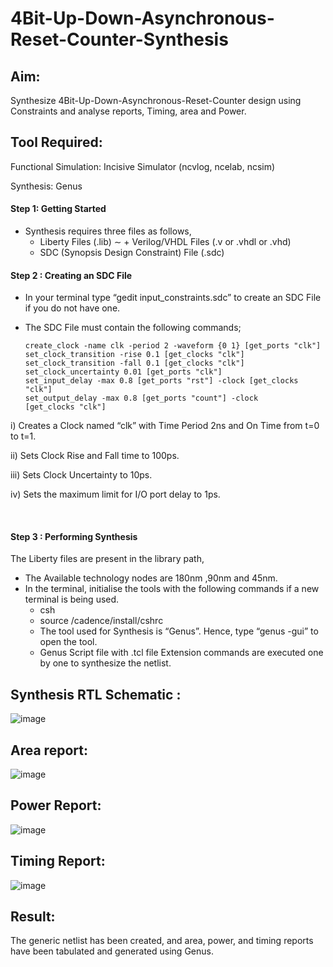 # 4Bit-Up-Down-Asynchronous-Reset-Counter-Synthesis

## Aim:

Synthesize 4Bit-Up-Down-Asynchronous-Reset-Counter design using Constraints and analyse reports, Timing, area and Power.

## Tool Required:

Functional Simulation: Incisive Simulator (ncvlog, ncelab, ncsim)

Synthesis: Genus

#### Step 1: Getting Started

- Synthesis requires three files as follows,
   + Liberty Files (.lib) &sim; + Verilog/VHDL Files (.v or .vhdl or .vhd)
   + SDC (Synopsis Design Constraint) File (.sdc)

#### Step 2 : Creating an SDC File

-	In your terminal type “gedit input_constraints.sdc” to create an SDC File if you do not have one.
-	The SDC File must contain the following commands;

        create_clock -name clk -period 2 -waveform {0 1} [get_ports "clk"]
        set_clock_transition -rise 0.1 [get_clocks "clk"]
        set_clock_transition -fall 0.1 [get_clocks "clk"]
        set_clock_uncertainty 0.01 [get_ports "clk"]
        set_input_delay -max 0.8 [get_ports "rst"] -clock [get_clocks "clk"]
        set_output_delay -max 0.8 [get_ports "count"] -clock [get_clocks "clk"]

i) Creates a Clock named “clk” with Time Period 2ns and On Time from t=0 to t=1.

ii) Sets Clock Rise and Fall time to 100ps.

iii) Sets Clock Uncertainty to 10ps.

iv) Sets the maximum limit for I/O port delay to 1ps.

<br>

#### Step 3 : Performing Synthesis

The Liberty files are present in the library path,

- The Available technology nodes are 180nm ,90nm and 45nm.
- In the terminal, initialise the tools with the following commands if a new terminal is being
used.
   + csh
   + source /cadence/install/cshrc
   + The tool used for Synthesis is “Genus”. Hence, type “genus -gui” to open the tool.
   + Genus Script file with .tcl file Extension commands are executed one by one to synthesize the netlist.
## Synthesis RTL Schematic :

![image](https://github.com/user-attachments/assets/eed3f880-d869-4da3-abe2-1eda0a49b4a1)

## Area report:

![image](https://github.com/user-attachments/assets/10d28ecb-8bce-4f99-80af-67fa7b2dfa97)

## Power Report:

![image](https://github.com/user-attachments/assets/6fa8afca-e319-4282-b76e-87fc3422d4fc)

## Timing Report: 

![image](https://github.com/user-attachments/assets/de55ac19-dbfe-428d-ad01-9972e5f3d909)

## Result: 

The generic netlist has been created, and area, power, and timing reports have been tabulated and generated using Genus.





